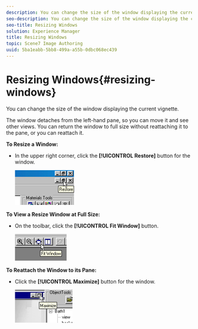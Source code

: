 ```yaml
---
description: You can change the size of the window displaying the current vignette.
seo-description: You can change the size of the window displaying the current vignette.
seo-title: Resizing Windows
solution: Experience Manager
title: Resizing Windows
topic: Scene7 Image Authoring
uuid: 5ba1eabb-5bb8-499a-a55b-0dbc068ec439
---
```


# Resizing Windows{#resizing-windows}

You can change the size of the window displaying the current vignette.

The window detaches from the left-hand pane, so you can move it and see other views. You can return the window to full size without reattaching it to the pane, or you can reattach it.

**To Resize a Window:**

* In the upper right corner, click the **[!UICONTROL Restore]** button for the window.

  ![](assets/restore.png)

**To View a Resize Window at Full Size:**

* On the toolbar, click the **[!UICONTROL Fit Window]** button.

  ![](assets/fit_window.png)

**To Reattach the Window to its Pane:**

* Click the **[!UICONTROL Maximize]** button for the window.

  ![](assets/maximize.png)

